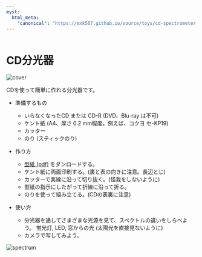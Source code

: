 ```yaml
---
myst:
  html_meta:
    "canonical": "https://mxk567.github.io/source/toys/cd-spectrometer.html"
---
```


```{tags} 物理おもちゃ, 光学, 分光
```

# CD分光器
![cover](cd-spectrometer-whole.jpg)

CDを使って簡単に作れる分光器です。

* 準備するもの

  * いらなくなったCD または CD-R (DVD、Blu-ray は不可)
  * ケント紙 (A4、厚さ 0.2 mm程度。例えば、コクヨ セ-KP19)
  * カッター
  * のり (スティックのり)

* 作り方

  * [型紙 (pdf)](cd-spectrometer-whole.pdf) をダンロードする。
  * ケント紙に両面印刷する。(裏と表の向きに注意。長辺とじ)
  * カッターで実線に沿って切り抜く。(怪我をしないように)
  * 型紙の指示にしたがって折線に沿って折る。
  * のりを使って組み立てる。(CDの表裏に注意)

* 使い方

  *  分光器を通してさまざまな光源を見て、スペクトルの違いをしらべよう。
    蛍光灯, LED, 窓からの光 (太陽光を直接見ないように)
  * カメラで写してみよう。

![spectrum](spectrum.jpg)
